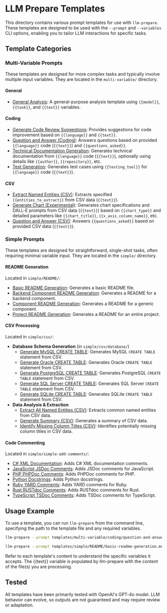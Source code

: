 # LLM Prepare Templates

This directory contains various prompt templates for use with `llm-prepare`. These templates are designed to be used with the `--prompt` and `--variables` CLI options, enabling you to tailor LLM interactions for specific tasks.

## Template Categories

### Multi-Variable Prompts

These templates are designed for more complex tasks and typically involve multiple input variables. They are located in the `multi-variable/` directory.

#### General
- [General Analysis](multi-variable/analysis.txt): A general-purpose analysis template using `{{model}}`, `{{task}}`, and `{{text}}` variables.

#### Coding
- [Generate Code Review Suggestions](multi-variable/coding/generate-code-review-suggestions.md): Provides suggestions for code improvement based on `{{language}}` and `{{text}}`.
- [Question and Answer (Coding)](multi-variable/coding/question-and-answer.md): Answers questions based on provided `{{language}}` code (`{{text}}`) and `{{questions_asked}}`.
- [Technical Documentation Generation](multi-variable/coding/technical-documentation-generation.md): Generates technical documentation from `{{language}}` code (`{{text}}`), optionally using details like `{{author}}`, `{{repository}}`, etc.
- [Test Generation](multi-variable/coding/test-generation.md): Generates test cases using `{{testing_tool}}` for `{{language}}` code (`{{text}}`).

#### CSV
- [Extract Named Entities (CSV)](multi-variable/csv/extract-named-entities.md): Extracts specified `{{entities_to_extract}}` from CSV data (`{{text}}`).
- [Generate Chart (Experimental)](multi-variable/csv/generate-chart.experimental.md): Generates chart specifications and DALL-E prompts from CSV data (`{{text}}`) based on `{{chart_type}}` and detailed parameters like `{{chart_title}}`, `{{x_axis_column_name}}`, etc.
- [Question and Answer (CSV)](multi-variable/csv/question-and-answer.md): Answers `{{questions_asked}}` based on provided CSV data (`{{text}}`).

### Simple Prompts

These templates are designed for straightforward, single-shot tasks, often requiring minimal variable input. They are located in the `simple/` directory.

#### README Generation
Located in `simple/README/`:
- [Basic README Generation](simple/README/basic-readme-generation.md): Generates a basic README file.
- [Backend Component README Generation](simple/README/readme-backend-component-generation.md): Generates a README for a backend component.
- [Component README Generation](simple/README/readme-component-generation.md): Generates a README for a generic component.
- [Project README Generation](simple/README/readme-project-generation.md): Generates a README for an entire project.

#### CSV Processing
Located in `simple/csv/`:
- **Database Schema Generation** (in `simple/csv/database/`)
  - [Generate MySQL CREATE TABLE](simple/csv/database/generate-mysql-create-table.md): Generates MySQL `CREATE TABLE` statement from CSV.
  - [Generate Oracle CREATE TABLE](simple/csv/database/generate-oracle-create-table.md): Generates Oracle `CREATE TABLE` statement from CSV.
  - [Generate PostgreSQL CREATE TABLE](simple/csv/database/generate-postgres-create-table.md): Generates PostgreSQL `CREATE TABLE` statement from CSV.
  - [Generate SQL Server CREATE TABLE](simple/csv/database/generate-sql-server-create-table.md): Generates SQL Server `CREATE TABLE` statement from CSV.
  - [Generate SQLite CREATE TABLE](simple/csv/database/generate-sqlite-create-table.md): Generates SQLite `CREATE TABLE` statement from CSV.
- **Data Analysis & Extraction**
  - [Extract All Named Entities (CSV)](simple/csv/extract-all-named-entities.md): Extracts common named entities from CSV data.
  - [Generate Summary (CSV)](simple/csv/generate-summary.md): Generates a summary of CSV data.
  - [Identify Missing Column Titles (CSV)](simple/csv/identify-missing-column-titles.md): Identifies potentially missing column titles in CSV data.

#### Code Commenting
Located in `simple/simple-add-comments/`:
- [C# XML Documentation](simple/simple-add-comments/csharp-xml-documentation.md): Adds C# XML documentation comments.
- [JavaScript JSDoc Comments](simple/simple-add-comments/js-jsdoc-comments.md): Adds JSDoc comments for JavaScript.
- [PHP PHPDoc Comments](simple/simple-add-comments/php-phpdoc-comments.md): Adds PHPDoc comments for PHP.
- [Python Docstrings](simple/simple-add-comments/python-docstrings-comments.md): Adds Python docstrings.
- [Ruby YARD Comments](simple/simple-add-comments/ruby-yard-comments.md): Adds YARD comments for Ruby.
- [Rust RUSTdoc Comments](simple/simple-add-comments/rust-rustdoc-comments.md): Adds RUSTdoc comments for Rust.
- [TypeScript TSDoc Comments](simple/simple-add-comments/typescript-tsdoc-comments.md): Adds TSDoc comments for TypeScript.

## Usage Example

To use a template, you can run `llm-prepare` from the command line, specifying the path to the template file and any required variables.

```bash
llm-prepare --prompt templates/multi-variable/coding/question-and-answer.md --variables "language:Python" "questions_asked:What does the main function do?,What API framework is used?" --file path/to/your/code.py

llm-prepare --prompt templates/simple/README/basic-readme-generation.md --project-path path/to/your/project
```

Refer to each template's content to understand the specific variables it accepts. The {{text}} variable is populated by llm-prepare with the content of the file(s) you are processing.

## Tested

All templates have been primarily tested with OpenAI's GPT-4o model. LLM behavior can evolve, so outputs are not guaranteed and may require review or adaptation.